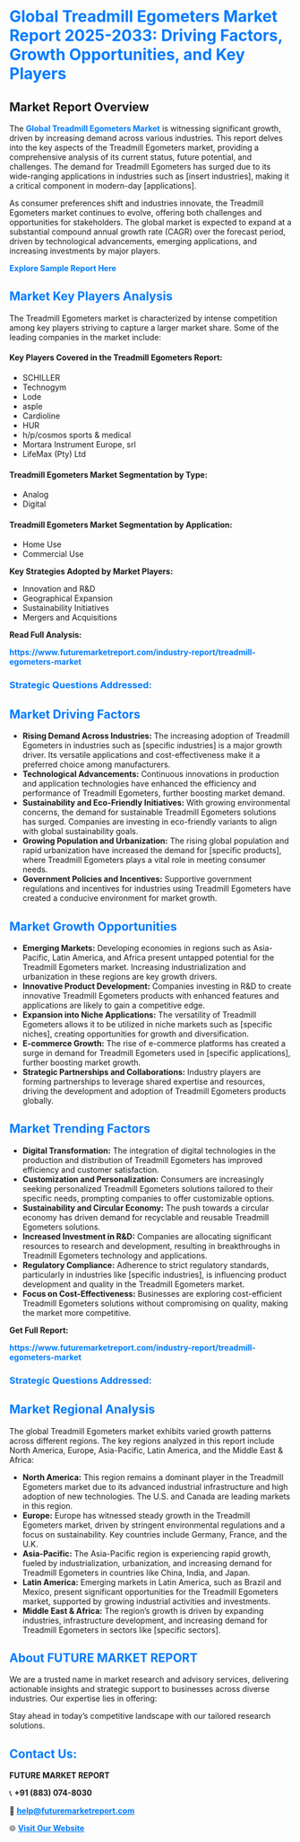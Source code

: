 <h1 style="color: #007BFF;">Global Treadmill Egometers Market Report 2025-2033: Driving Factors, Growth Opportunities, and Key Players</h1>

<section id="overview">
<h2>Market Report Overview</h2>
<p>The <a href="https://www.futuremarketreport.com/industry-report/treadmill-egometers-market" style="color: #007BFF; text-decoration: none;"><strong>Global Treadmill Egometers Market</strong></a> is witnessing significant growth, driven by increasing demand across various industries. This report delves into the key aspects of the Treadmill Egometers market, providing a comprehensive analysis of its current status, future potential, and challenges. The demand for Treadmill Egometers has surged due to its wide-ranging applications in industries such as [insert industries], making it a critical component in modern-day [applications].</p>
<p>As consumer preferences shift and industries innovate, the Treadmill Egometers market continues to evolve, offering both challenges and opportunities for stakeholders. The global market is expected to expand at a substantial compound annual growth rate (CAGR) over the forecast period, driven by technological advancements, emerging applications, and increasing investments by major players.</p>
</section>

<section id="overview">
<p><a href="https://www.futuremarketreport.com/request-sample/reportId=86910" style="color: #007BFF; text-decoration: none;"><strong>Explore Sample Report Here</strong></a></p>
</section>

<section id="key-players">
<h2 style="color: #007BFF;">Market Key Players Analysis</h2>
<p>The Treadmill Egometers market is characterized by intense competition among key players striving to capture a larger market share. Some of the leading companies in the market include:</p>
<h4>Key Players Covered in the Treadmill Egometers Report:</h4>
<ul><li>SCHILLER</li><li>Technogym</li><li>Lode</li><li>asple</li><li>Cardioline</li><li>HUR</li><li>h/p/cosmos sports &amp; medical</li><li>Mortara Instrument Europe, srl</li><li>LifeMax (Pty) Ltd</li></ul>
<h4>Treadmill Egometers Market Segmentation by Type:</h4>
<ul><li>Analog</li><li>Digital</li></ul>

<h4>Treadmill Egometers Market Segmentation by Application:</h4>
<ul><li>Home Use</li><li>Commercial Use</li></ul>
<p><strong>Key Strategies Adopted by Market Players:</strong></p>
<ul>
<li>Innovation and R&D</li>
<li>Geographical Expansion</li>
<li>Sustainability Initiatives</li>
<li>Mergers and Acquisitions</li>
</ul>
</section>

<section>
<p><strong>Read Full Analysis: </strong></p><a href="https://www.futuremarketreport.com/industry-report/treadmill-egometers-market" style="color: #007BFF; text-decoration: none;"><strong>https://www.futuremarketreport.com/industry-report/treadmill-egometers-market</strong></a>
<h3 style="color: #007BFF;">Strategic Questions Addressed:</h3>
</section>

<section id="driving-factors">
<h2 style="color: #007BFF;">Market Driving Factors</h2>
<ul>
<li><strong>Rising Demand Across Industries:</strong> The increasing adoption of Treadmill Egometers in industries such as [specific industries] is a major growth driver. Its versatile applications and cost-effectiveness make it a preferred choice among manufacturers.</li>
<li><strong>Technological Advancements:</strong> Continuous innovations in production and application technologies have enhanced the efficiency and performance of Treadmill Egometers, further boosting market demand.</li>
<li><strong>Sustainability and Eco-Friendly Initiatives:</strong> With growing environmental concerns, the demand for sustainable Treadmill Egometers solutions has surged. Companies are investing in eco-friendly variants to align with global sustainability goals.</li>
<li><strong>Growing Population and Urbanization:</strong> The rising global population and rapid urbanization have increased the demand for [specific products], where Treadmill Egometers plays a vital role in meeting consumer needs.</li>
<li><strong>Government Policies and Incentives:</strong> Supportive government regulations and incentives for industries using Treadmill Egometers have created a conducive environment for market growth.</li>
</ul>
</section>

<section id="growth-opportunities">
<h2 style="color: #007BFF;">Market Growth Opportunities</h2>
<ul>
<li><strong>Emerging Markets:</strong> Developing economies in regions such as Asia-Pacific, Latin America, and Africa present untapped potential for the Treadmill Egometers market. Increasing industrialization and urbanization in these regions are key growth drivers.</li>
<li><strong>Innovative Product Development:</strong> Companies investing in R&D to create innovative Treadmill Egometers products with enhanced features and applications are likely to gain a competitive edge.</li>
<li><strong>Expansion into Niche Applications:</strong> The versatility of Treadmill Egometers allows it to be utilized in niche markets such as [specific niches], creating opportunities for growth and diversification.</li>
<li><strong>E-commerce Growth:</strong> The rise of e-commerce platforms has created a surge in demand for Treadmill Egometers used in [specific applications], further boosting market growth.</li>
<li><strong>Strategic Partnerships and Collaborations:</strong> Industry players are forming partnerships to leverage shared expertise and resources, driving the development and adoption of Treadmill Egometers products globally.</li>
</ul>
</section>

<section id="trending-factors">
<h2 style="color: #007BFF;">Market Trending Factors</h2>
<ul>
<li><strong>Digital Transformation:</strong> The integration of digital technologies in the production and distribution of Treadmill Egometers has improved efficiency and customer satisfaction.</li>
<li><strong>Customization and Personalization:</strong> Consumers are increasingly seeking personalized Treadmill Egometers solutions tailored to their specific needs, prompting companies to offer customizable options.</li>
<li><strong>Sustainability and Circular Economy:</strong> The push towards a circular economy has driven demand for recyclable and reusable Treadmill Egometers solutions.</li>
<li><strong>Increased Investment in R&D:</strong> Companies are allocating significant resources to research and development, resulting in breakthroughs in Treadmill Egometers technology and applications.</li>
<li><strong>Regulatory Compliance:</strong> Adherence to strict regulatory standards, particularly in industries like [specific industries], is influencing product development and quality in the Treadmill Egometers market.</li>
<li><strong>Focus on Cost-Effectiveness:</strong> Businesses are exploring cost-efficient Treadmill Egometers solutions without compromising on quality, making the market more competitive.</li>
</ul>
</section>

<section>
<p><strong>Get Full Report: </strong></p><a href="https://www.futuremarketreport.com/industry-report/treadmill-egometers-market" style="color: #007BFF; text-decoration: none;"><strong>https://www.futuremarketreport.com/industry-report/treadmill-egometers-market</strong></a>
<h3 style="color: #007BFF;">Strategic Questions Addressed:</h3>
</section>


<section id="regional-analysis">
<h2 style="color: #007BFF;">Market Regional Analysis</h2>
<p>The global Treadmill Egometers market exhibits varied growth patterns across different regions. The key regions analyzed in this report include North America, Europe, Asia-Pacific, Latin America, and the Middle East & Africa:</p>
<ul>
<li><strong>North America:</strong> This region remains a dominant player in the Treadmill Egometers market due to its advanced industrial infrastructure and high adoption of new technologies. The U.S. and Canada are leading markets in this region.</li>
<li><strong>Europe:</strong> Europe has witnessed steady growth in the Treadmill Egometers market, driven by stringent environmental regulations and a focus on sustainability. Key countries include Germany, France, and the U.K.</li>
<li><strong>Asia-Pacific:</strong> The Asia-Pacific region is experiencing rapid growth, fueled by industrialization, urbanization, and increasing demand for Treadmill Egometers in countries like China, India, and Japan.</li>
<li><strong>Latin America:</strong> Emerging markets in Latin America, such as Brazil and Mexico, present significant opportunities for the Treadmill Egometers market, supported by growing industrial activities and investments.</li>
<li><strong>Middle East & Africa:</strong> The region’s growth is driven by expanding industries, infrastructure development, and increasing demand for Treadmill Egometers in sectors like [specific sectors].</li>
</ul>
</section>

<footer>
<h2 style="color: #007BFF;">About FUTURE MARKET REPORT</h2>
<p>We are a trusted name in market research and advisory services, delivering actionable insights and strategic support to businesses across diverse industries. Our expertise lies in offering:</p>

<p>Stay ahead in today’s competitive landscape with our tailored research solutions.</p>

<h2 style="color: #007BFF;">Contact Us:</h2>
<p><strong>FUTURE MARKET REPORT</strong></p>
<p>📞 <strong>+91 (883) 074-8030</strong></p>
<p>📧 <strong><a href="mailto:help@futuremarketreport.com" style="color: #007BFF;">help@futuremarketreport.com</a></strong></p>
<p>🌐 <strong><a href="https://www.futuremarketreport.com/" style="color: #007BFF;">Visit Our Website</a></strong></p>
</footer>